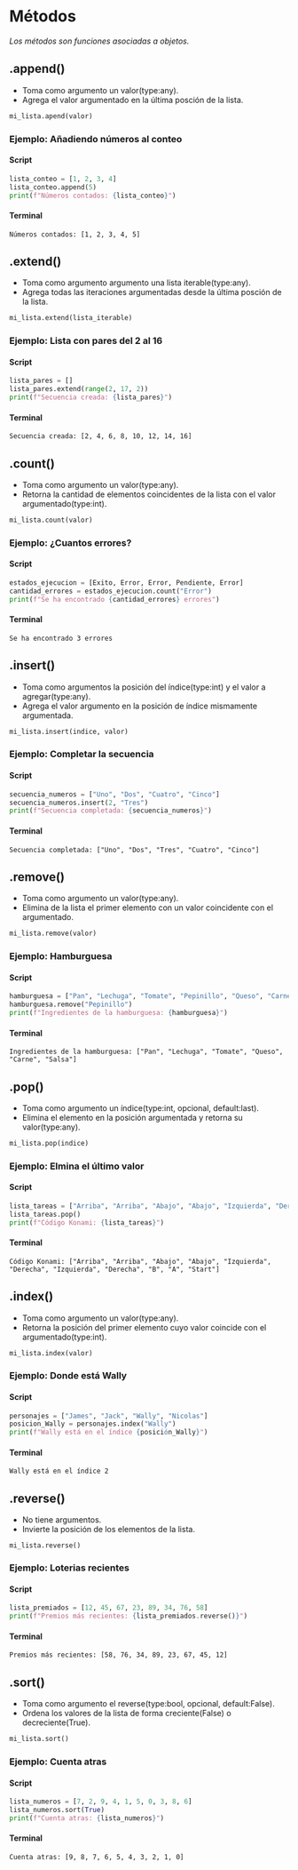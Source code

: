 # Métodos

*Los métodos son funciones asociadas a objetos.*

## .append()

- Toma como argumento un valor(type:any).
- Agrega el valor argumentado en la última posción de la lista.

```python
mi_lista.apend(valor)
```

### Ejemplo: Añadiendo números al conteo

#### Script

```python
lista_conteo = [1, 2, 3, 4]
lista_conteo.append(5)
print(f"Números contados: {lista_conteo}")
```

#### Terminal

```
Números contados: [1, 2, 3, 4, 5]
```

## .extend()

- Toma como argumento argumento una lista iterable(type:any).
- Agrega todas las iteraciones argumentadas desde la última posción de la lista.

```python
mi_lista.extend(lista_iterable)
```

### Ejemplo: Lista con pares del 2 al 16

#### Script

```python
lista_pares = []
lista_pares.extend(range(2, 17, 2))
print(f"Secuencia creada: {lista_pares}")
```

#### Terminal

```
Secuencia creada: [2, 4, 6, 8, 10, 12, 14, 16]
```

## .count()

- Toma como argumento un valor(type:any).
- Retorna la cantidad de elementos coincidentes de la lista con el valor argumentado(type:int).

```python
mi_lista.count(valor)
```

### Ejemplo: ¿Cuantos errores?

#### Script

```python
estados_ejecucion = [Exito, Error, Error, Pendiente, Error]
cantidad_errores = estados_ejecucion.count("Error")
print(f"Se ha encontrado {cantidad_errores} errores")
```

#### Terminal

```
Se ha encontrado 3 errores
```

## .insert()

- Toma como argumentos la posición del índice(type:int) y el valor a agregar(type:any).
- Agrega el valor argumento en la posición de índice mismamente argumentada.

```python
mi_lista.insert(indice, valor)
```

### Ejemplo: Completar la secuencia

#### Script

```python
secuencia_numeros = ["Uno", "Dos", "Cuatro", "Cinco"]
secuencia_numeros.insert(2, "Tres")
print(f"Secuencia completada: {secuencia_numeros}")
```

#### Terminal

```
Secuencia completada: ["Uno", "Dos", "Tres", "Cuatro", "Cinco"]
```

## .remove()

- Toma como argumento un valor(type:any).
- Elimina de la lista el primer elemento con un valor coincidente con el argumentado.

```python
mi_lista.remove(valor)
```

### Ejemplo: Hamburguesa

#### Script

```python
hamburguesa = ["Pan", "Lechuga", "Tomate", "Pepinillo", "Queso", "Carne", "Salsa"]
hamburguesa.remove("Pepinillo")
print(f"Ingredientes de la hamburguesa: {hamburguesa}")
```

#### Terminal

```
Ingredientes de la hamburguesa: ["Pan", "Lechuga", "Tomate", "Queso", "Carne", "Salsa"]
```

## .pop()

- Toma como argumento un índice(type:int, opcional, default:last).
- Elimina el elemento en la posición argumentada y retorna su valor(type:any).

```python
mi_lista.pop(indice)
```

### Ejemplo: Elmina el último valor

#### Script

```python
lista_tareas = ["Arriba", "Arriba", "Abajo", "Abajo", "Izquierda", "Derecha", "Izquierda", "Derecha", "B", "A", "Start", "ZL"]
lista_tareas.pop()
print(f"Código Konami: {lista_tareas}")
```

#### Terminal

```
Código Konami: ["Arriba", "Arriba", "Abajo", "Abajo", "Izquierda", "Derecha", "Izquierda", "Derecha", "B", "A", "Start"]
```

## .index()

- Toma como argumento un valor(type:any).
- Retorna la posición del primer elemento cuyo valor coincide con el argumentado(type:int).

```python
mi_lista.index(valor)
```

### Ejemplo: Donde está Wally

#### Script

```python
personajes = ["James", "Jack", "Wally", "Nicolas"]
posicion_Wally = personajes.index("Wally")
print(f"Wally está en el índice {posición_Wally}") 
```

#### Terminal

```
Wally está en el índice 2
```

## .reverse()

- No tiene argumentos.
- Invierte la posición de los elementos de la lista.

```
mi_lista.reverse()
```

### Ejemplo: Loterias recientes

#### Script

```python
lista_premiados = [12, 45, 67, 23, 89, 34, 76, 58]
print(f"Premios más recientes: {lista_premiados.reverse()}")
```

#### Terminal

```
Premios más recientes: [58, 76, 34, 89, 23, 67, 45, 12]
```

## .sort()

- Toma como argumento el reverse(type:bool, opcional, default:False).
- Ordena los valores de la lista de forma creciente(False) o decreciente(True).

```python
mi_lista.sort()
```

### Ejemplo: Cuenta atras

#### Script

```python
lista_numeros = [7, 2, 9, 4, 1, 5, 0, 3, 8, 6]
lista_numeros.sort(True)
print(f"Cuenta atras: {lista_numeros}")
```

#### Terminal

```
Cuenta atras: [9, 8, 7, 6, 5, 4, 3, 2, 1, 0]
```